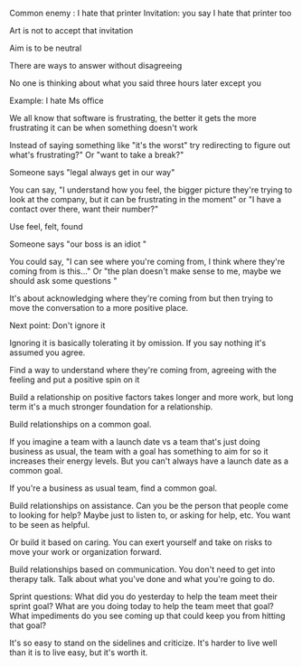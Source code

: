 Common enemy : I hate that printer
Invitation: you say I hate that printer too

Art is not to accept that invitation

Aim is to be neutral

There are ways to answer without disagreeing

No one is thinking about what you said three hours later except you

Example: I hate Ms office

We all know that software is frustrating, the better it gets the more frustrating it can be when something doesn't work

Instead of saying something like "it's the worst" try redirecting to figure out what's frustrating?" Or "want to take a break?"

Someone says "legal always get in our way"

You can say, "I understand how you feel, the bigger picture they're trying to look at the company, but it can be frustrating in the moment" or "I have a contact over there, want their number?"

Use feel, felt, found

Someone says "our boss is an idiot "

You could say, "I can see where you're coming from, I think where they're coming from is this..." Or "the plan doesn't make sense to me, maybe we should ask some questions "

It's about acknowledging where they're coming from but then trying to move the conversation to a more positive place.

Next point: Don't ignore it

Ignoring it is basically tolerating it by omission. If you say nothing it's assumed you agree.

Find a way to understand where they're coming from, agreeing with the feeling and put a positive spin on it

Build a relationship on positive factors takes longer and more work, but long term it's a much stronger foundation for a relationship.

Build relationships on a common goal.

If you imagine a team with a launch date vs a team that's just doing business as usual, the team with a goal has something to aim for so it increases their energy levels. But you can't always have a launch date as a common goal.

If you're a business as usual team, find a common goal.

Build relationships on assistance. Can you be the person that people come to looking for help? Maybe just to listen to, or asking for help, etc. You want to be seen as helpful.

Or build it based on caring. You can exert yourself and take on risks to move your work or organization forward.

Build relationships based on communication. You don't need to get into therapy talk. Talk about what you've done and what you're going to do.

Sprint questions:
What did you do yesterday to help the team meet their sprint goal?
What are you doing today to help the team meet that goal?
What impediments do you see coming up that could keep you from hitting that goal?

It's so easy to stand on the sidelines and criticize. It's harder to live well than it is to live easy, but it's worth it.

